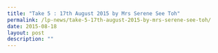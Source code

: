 ```yaml
---
title: "Take 5 : 17th August 2015 by Mrs Serene See Toh"
permalink: /lp-news/take-5-17th-august-2015-by-mrs-serene-see-toh/
date: 2015-08-18
layout: post
description: ""
---
```

